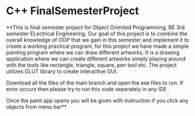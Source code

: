 # C++ FinalSemesterProject

**This is final semester project for Object Oriented Programming, BE 3rd semester ELectrical Engineering. Our goal of this project is to combine the overall knowledge of OOP that we gain in this semester and implement it to create a working practical program, for this project we have made a simple painting program where we can draw different artworks. It is a drawing application where we can create different artworks simply playing around with the tools like rectangle, triangle, square, pen tool etc. The project utilizes GLUT library to create interactive GUI.


Download all the files of the main branch and open the exe files to run.
If error occurs then please try to run this code seperately in any IDE .

Once the paint app opens you will be given with instruction if you click any objects from menu bar**
                                      
                          

 
